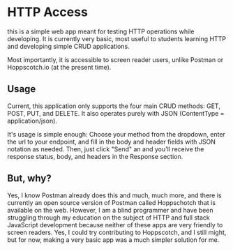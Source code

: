 # HTTP Access

this is a simple web app meant for testing HTTP operations while developing. It is currently very basic, most useful to students learning HTTP and developing simple CRUD applications.

Most importantly, it is accessible to screen reader users, unlike Postman or Hoppscotch.io (at the present time).

## Usage

Current, this application only supports the four main CRUD methods: GET, POST, PUT, and DELETE. It also operates purely with JSON (ContentType = application/json).

It's usage is simple enough: Choose your method from the dropdown, enter the url to your endpoint, and fill in the body and header fields with JSON notation as needed. Then, just click "Send" an and you'll receive the response status, body, and headers in the Response section.

## But, why?

Yes, I know Postman already does this and much, much more, and there is currently an open source version of Postman called Hoppschotch that is available on the web. However, I am a blind programmer and have been struggling through my education on the subject of HTTP and full stack JavaScript development because neither of these apps are very friendly to screen readers. Yes, I could try contributing to Hoppscotch, and I still might, but for now, making a very basic app was a much simpler solution for me.
